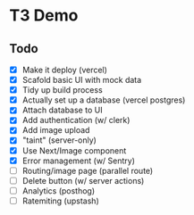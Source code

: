 # T3 Demo

## Todo

- [x] Make it deploy (vercel)
- [x] Scafold basic UI with mock data
- [x] Tidy up build process
- [x] Actually set up a database (vercel postgres)
- [x] Attach database to UI
- [x] Add authentication (w/ clerk)
- [x] Add image upload
- [x] "taint" (server-only)
- [x] Use Next/Image component
- [x] Error management (w/ Sentry)
- [ ] Routing/image page (parallel route)
- [ ] Delete button (w/ server actions)
- [ ] Analytics (posthog)
- [ ] Ratemiting (upstash)
